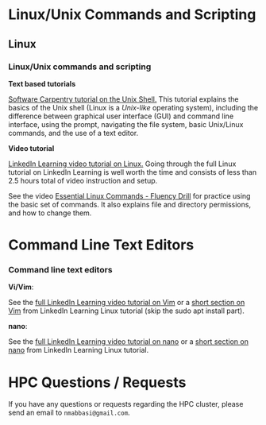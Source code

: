 # Linux/Unix Commands and Scripting

## Linux

### Linux/Unix commands and scripting

**Text based tutorials**

[Software Carpentry tutorial on the Unix Shell.](https://swcarpentry.github.io/shell-novice/) This tutorial explains the basics of the Unix shell (Linux is a _Unix-like_ operating system), including the difference between graphical user interface (GUI) and command line interface, using the prompt, navigating the file system, basic Unix/Linux commands, and the use of a text editor.

**Video tutorial**

[LinkedIn Learning video tutorial on Linux.](https://www.linkedin.com/learning/learning-linux-command-line-2) Going through the full Linux tutorial on LinkedIn Learning is well worth the time and consists of less than 2.5 hours total of video instruction and setup. 

See the video [Essential Linux Commands - Fluency Drill](https://www.youtube.com/watch?v=SYOANUvIg_A) for practice using the basic set of commands. It also explains file and directory permissions, and how to change them.

# Command Line Text Editors

### Command line text editors

**Vi/Vim**:

See the [full LinkedIn Learning video tutorial on Vim](https://www.linkedin.com/learning/learning-vim) or a [short section on Vim](https://www.linkedin.com/learning/learning-linux-command-line-2) from LinkedIn Learning Linux tutorial (skip the sudo apt install part).

**nano**:

See the [full LinkedIn Learning video tutorial on nano](https://www.linkedin.com/learning/learning-nano) or a [short section on nano](https://www.linkedin.com/learning/learning-linux-command-line-2) from LinkedIn Learning Linux tutorial.

# HPC Questions / Requests

If you have any questions or requests regarding the HPC cluster, please send an email to `nmabbasi@gmail.com`.

